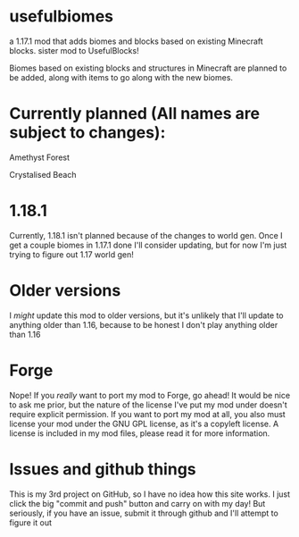 # usefulbiomes
a 1.17.1 mod that adds biomes and blocks based on existing Minecraft blocks. sister mod to UsefulBlocks!

Biomes based on existing blocks and structures in Minecraft are planned to be added, along with items to go along with the new biomes.

# Currently planned (All names are subject to changes):
Amethyst Forest

Crystalised Beach

# 1.18.1
Currently, 1.18.1 isn't planned because of the changes to world gen. Once I get a couple biomes in 1.17.1 done I'll consider updating, but for now I'm just trying to figure out 1.17 world gen! 

# Older versions
I *might* update this mod to older versions, but it's unlikely that I'll update to anything older than 1.16, because to be honest I don't play anything older than 1.16

# Forge
Nope! If you *really* want to port my mod to Forge, go ahead! It would be nice to ask me prior, but the nature of the license I've put my mod under doesn't require explicit permission. If you want to port my mod at all, you also must license your mod under the GNU GPL license, as it's a copyleft license. A license is included in my mod files, please read it for more information. 

# Issues and github things
This is my 3rd project on GitHub, so I have no idea how this site works. I just click the big "commit and push" button and carry on with my day! But seriously, if you have an issue, submit it through github and I'll attempt to figure it out
